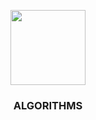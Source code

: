 <p align="center">
<img src="https://raw.githubusercontent.com/isocpp/logos/refs/heads/master/cpp_logo.svg" width="120">
<h3 align="center">ALGORITHMS</h3>
